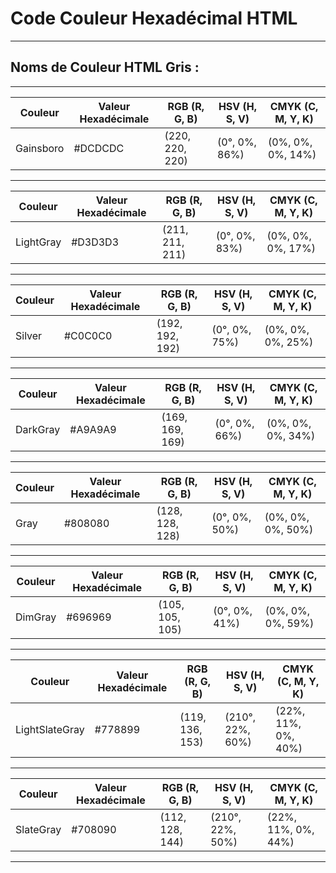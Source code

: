 # **Code Couleur Hexadécimal HTML**

---

## **Noms de Couleur HTML Gris :**

---

| Couleur   | Valeur Hexadécimale | RGB (R, G, B)   | HSV (H, S, V)      | CMYK (C, M, Y, K)  |
|-----------|----------------------|-----------------|---------------------|--------------------|
| Gainsboro | #DCDCDC              | (220, 220, 220) | (0°, 0%, 86%)      | (0%, 0%, 0%, 14%) |

---

| Couleur    | Valeur Hexadécimale | RGB (R, G, B)   | HSV (H, S, V)      | CMYK (C, M, Y, K)  |
|------------|----------------------|-----------------|---------------------|--------------------|
| LightGray  | #D3D3D3              | (211, 211, 211) | (0°, 0%, 83%)      | (0%, 0%, 0%, 17%) |

---

| Couleur | Valeur Hexadécimale | RGB (R, G, B)   | HSV (H, S, V)      | CMYK (C, M, Y, K)  |
|---------|----------------------|-----------------|---------------------|--------------------|
| Silver  | #C0C0C0              | (192, 192, 192) | (0°, 0%, 75%)      | (0%, 0%, 0%, 25%) |

---

| Couleur  | Valeur Hexadécimale | RGB (R, G, B)   | HSV (H, S, V)      | CMYK (C, M, Y, K)  |
|----------|----------------------|-----------------|---------------------|--------------------|
| DarkGray | #A9A9A9              | (169, 169, 169) | (0°, 0%, 66%)      | (0%, 0%, 0%, 34%) |

---

| Couleur | Valeur Hexadécimale | RGB (R, G, B)   | HSV (H, S, V)      | CMYK (C, M, Y, K)  |
|---------|----------------------|-----------------|---------------------|--------------------|
| Gray    | #808080              | (128, 128, 128) | (0°, 0%, 50%)      | (0%, 0%, 0%, 50%) |

---

| Couleur | Valeur Hexadécimale | RGB (R, G, B)   | HSV (H, S, V)      | CMYK (C, M, Y, K)  |
|---------|----------------------|-----------------|---------------------|--------------------|
| DimGray | #696969              | (105, 105, 105) | (0°, 0%, 41%)      | (0%, 0%, 0%, 59%) |

---

| Couleur         | Valeur Hexadécimale | RGB (R, G, B)   | HSV (H, S, V)      | CMYK (C, M, Y, K)  |
|-----------------|----------------------|-----------------|---------------------|--------------------|
| LightSlateGray | #778899              | (119, 136, 153) | (210°, 22%, 60%)  | (22%, 11%, 0%, 40%) |

---

| Couleur   | Valeur Hexadécimale | RGB (R, G, B)   | HSV (H, S, V)       | CMYK (C, M, Y, K)   |
|-----------|----------------------|-----------------|----------------------|---------------------|
| SlateGray | #708090              | (112, 128, 144) | (210°, 22%, 50%)   | (22%, 11%, 0%, 44%) |

---

